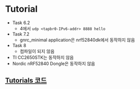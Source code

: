 
# Tutorial

* Task 6.2
  * 4에서 `udp <tapbr0-IPv6-addr> 8888 hello`
* Task 7.2
  * gnrc_minimal application은 nrf52840dk에서 동작하지 않음
* Task 8
  * 컴파일이 되지 않음
* TI CC2650STK는 동작하지 않음
* Nordic nRF52840 Dongle은 동작하지 않음


## [Tutorials 코드](Tutorials/)
